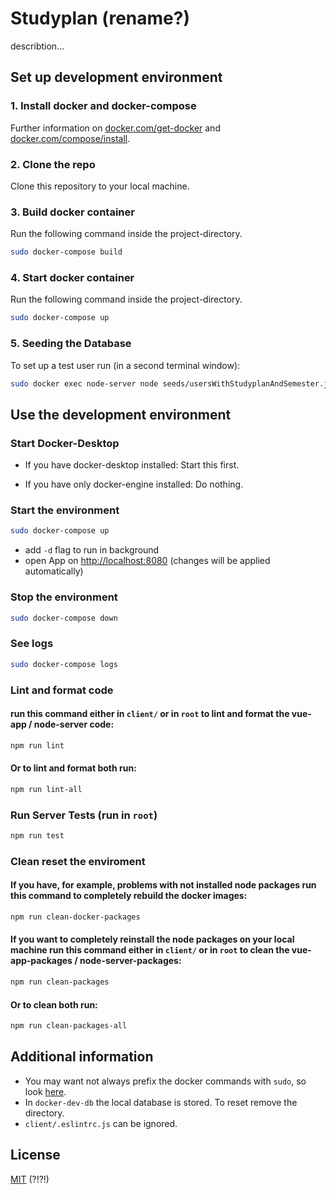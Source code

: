 # Studyplan (rename?)
describtion...

## Set up development environment

### 1. Install docker and docker-compose
Further information on [docker.com/get-docker](https://docs.docker.com/get-docker/) and [docker.com/compose/install](https://docs.docker.com/compose/install/).

### 2. Clone the repo
Clone this repository to your local machine.

### 3. Build docker container
Run the following command inside the project-directory.

```bash
sudo docker-compose build
```
### 4. Start docker container
Run the following command inside the project-directory.
```bash
sudo docker-compose up
```

### 5. Seeding the Database
To set up a test user run (in a second terminal window):
```bash
sudo docker exec node-server node seeds/usersWithStudyplanAndSemester.js
```
## Use the development environment

### Start Docker-Desktop
* If you have docker-desktop installed: Start this first.

* If you have only docker-engine installed: Do nothing.

### Start the environment
```bash
sudo docker-compose up
```
* add ```-d``` flag to run in background
* open App on [http://localhost:8080](http://localhost:8080) (changes will be applied automatically)

### Stop the environment
```bash
sudo docker-compose down
```
### See logs
```bash
sudo docker-compose logs
```

### Lint and format code

#### run this command either in ```client/``` or in ```root``` to lint and format the vue-app / node-server code: 
```bash
npm run lint
```

#### Or to lint and format both run:
```bash
npm run lint-all
```

### Run Server Tests (run in ```root```)
```bash
npm run test
```

### Clean reset the enviroment
#### If you have, for example, problems with not installed node packages run this command to completely rebuild the docker images:
```bash
npm run clean-docker-packages
```

#### If you want to completely reinstall the node packages on your local machine run this command either in ```client/``` or in ```root``` to clean the vue-app-packages / node-server-packages:
```bash
npm run clean-packages
```

#### Or to clean both run:
```bash
npm run clean-packages-all
```

## Additional information
* You may want not always prefix the docker commands with ```sudo```, so look [here](https://docs.docker.com/engine/install/linux-postinstall/).
* In ```docker-dev-db``` the local database is stored. To reset remove the directory.
* ```client/.eslintrc.js``` can be ignored.

## License
[MIT](https://choosealicense.com/licenses/mit/) (?!?!)